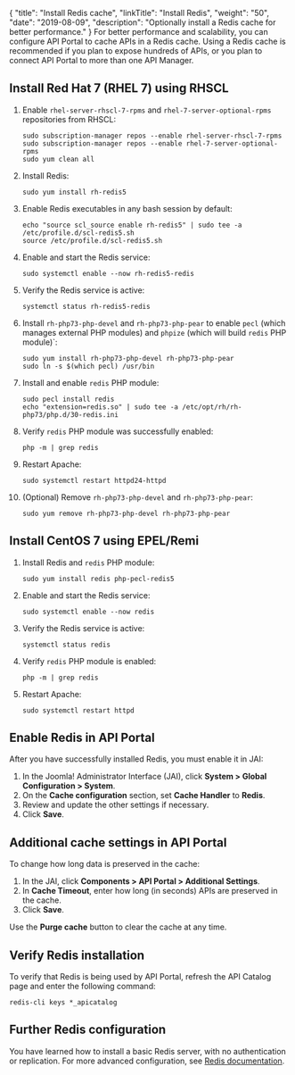 {
"title": "Install Redis cache",
  "linkTitle": "Install Redis",
  "weight": "50",
  "date": "2019-08-09",
  "description": "Optionally install a Redis cache for better performance."
}
For better performance and scalability, you can configure API Portal to cache APIs in a Redis cache. Using a Redis cache is recommended if you plan to expose hundreds of APIs, or you plan to connect API Portal to more than one API Manager.

## Install Red Hat 7 (RHEL 7) using RHSCL

1. Enable `rhel-server-rhscl-7-rpms` and `rhel-7-server-optional-rpms` repositories from RHSCL:

   ```shell
   sudo subscription-manager repos --enable rhel-server-rhscl-7-rpms
   sudo subscription-manager repos --enable rhel-7-server-optional-rpms
   sudo yum clean all
   ```

2. Install Redis:

   ```shell
   sudo yum install rh-redis5
   ```

3. Enable Redis executables in any bash session by default:

   ```shell
   echo "source scl_source enable rh-redis5" | sudo tee -a /etc/profile.d/scl-redis5.sh
   source /etc/profile.d/scl-redis5.sh
   ```

4. Enable and start the Redis service:

   ```shell
   sudo systemctl enable --now rh-redis5-redis
   ```

5. Verify the Redis service is active:

   ```shell
   systemctl status rh-redis5-redis
   ```

6. Install `rh-php73-php-devel` and `rh-php73-php-pear` to enable `pecl` (which manages external PHP modules) and `phpize` (which will build `redis` PHP module)`:

   ```shell
   sudo yum install rh-php73-php-devel rh-php73-php-pear
   sudo ln -s $(which pecl) /usr/bin
   ```

7. Install and enable `redis` PHP module:

   ```shell
   sudo pecl install redis
   echo "extension=redis.so" | sudo tee -a /etc/opt/rh/rh-php73/php.d/30-redis.ini
   ```

8. Verify `redis` PHP module was successfully enabled:

   ```shell
   php -m | grep redis
   ```

9. Restart Apache:

   ```shell
   sudo systemctl restart httpd24-httpd
   ```

10. (Optional) Remove `rh-php73-php-devel` and `rh-php73-php-pear`:

    ```shell
    sudo yum remove rh-php73-php-devel rh-php73-php-pear
    ```

## Install CentOS 7 using EPEL/Remi

1. Install Redis and `redis` PHP module:

   ```shell
   sudo yum install redis php-pecl-redis5
   ```
2. Enable and start the Redis service:
   ```shell
   sudo systemctl enable --now redis
   ```
3. Verify the Redis service is active:
   ```shell
   systemctl status redis
   ```
4. Verify `redis` PHP module is enabled:
   ```shell
   php -m | grep redis
   ```
5. Restart Apache:
   ```shell
   sudo systemctl restart httpd
   ```

## Enable Redis in API Portal

After you have successfully installed Redis, you must enable it in JAI:

1. In the Joomla! Administrator Interface (JAI), click **System > Global Configuration > System**.
2. On the **Cache configuration** section, set **Cache Handler** to **Redis**.
3. Review and update the other settings if necessary.
4. Click **Save**.

## Additional cache settings in API Portal

To change how long data is preserved in the cache:

1. In the JAI, click **Components > API Portal > Additional Settings**.
2. In **Cache Timeout**, enter how long (in seconds) APIs are preserved in the cache.
3. Click **Save**.

Use the **Purge cache** button to clear the cache at any time.

## Verify Redis installation

To verify that Redis is being used by API Portal, refresh the API Catalog page and enter the following command:

```
redis-cli keys *_apicatalog
```

## Further Redis configuration

You have learned how to install a basic Redis server, with no authentication or replication. For more advanced configuration, see [Redis documentation](https://redis.io/documentation).